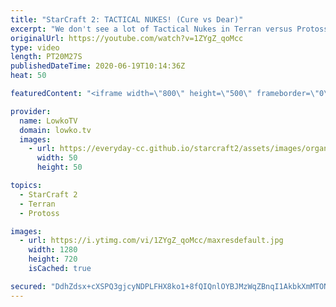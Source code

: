 ```yaml
---
title: "StarCraft 2: TACTICAL NUKES! (Cure vs Dear)"
excerpt: "We don't see a lot of Tactical Nukes in Terran versus Protoss at the professional level of StarCraft 2. This is a very fun pro match of SC2 between Cure and Dear. Dear decides to open up with very quick Blink Stalkers and High Templar with Psionic Storm. As a response the Terran player decides to go"
originalUrl: https://youtube.com/watch?v=1ZYgZ_qoMcc
type: video
length: PT20M27S
publishedDateTime: 2020-06-19T10:14:36Z
heat: 50

featuredContent: "<iframe width=\"800\" height=\"500\" frameborder=\"0\" src=\"https://www.youtube.com/embed/1ZYgZ_qoMcc\" allow=\"accelerometer; autoplay; encrypted-media; gyroscope; picture-in-picture\" allowfullscreen></iframe>"

provider:
  name: LowkoTV
  domain: lowko.tv
  images:
    - url: https://everyday-cc.github.io/starcraft2/assets/images/organizations/lowko.tv-50x50.jpg
      width: 50
      height: 50

topics:
  - StarCraft 2
  - Terran
  - Protoss

images:
  - url: https://i.ytimg.com/vi/1ZYgZ_qoMcc/maxresdefault.jpg
    width: 1280
    height: 720
    isCached: true

secured: "DdhZdsx+cXSPQ3gjcyNDPLFHX8ko1+8fQIQnlOYBJMzWqZBnqI1AkbkXmMTONEsUAHGjXfwbIj2aASI3m3O7k6FPkNJkz0aWJYlrZPWf/KxQ37N9ENxSxp2z8ZGOnUz9wnxPGeAXLjsiccn6wmXCU2yXvFV+rzmi1dBbPwwQ0+PBu+CV/0uprFpsprUuswTwG2Aol8PZ1S5PIOP9CWlnkUVrHVtv34tU9k4kKQoxjhfa2L+9/tRrjxfxK0EthwBBQ0esdBDGGitsyBSY/3xGiKvcxrF6xm8dooPVzfXEQ5LXT9GpEiz6f8MSfZ9VKyLL1X7AMFwaOkWmx5Q9ICnLrCxVjJqXX++EWOil1AiHV9uaqTCxVHwYWUGDAuzxd/Lp/obGe8oSrsiFitHS4o7B3AydeC+ZLDFwRFvEYX7TNsDfVBXzTMPprEEMiivP40ye;YdpJ8IwAraUt3t1EuSE21Q=="
---
```



